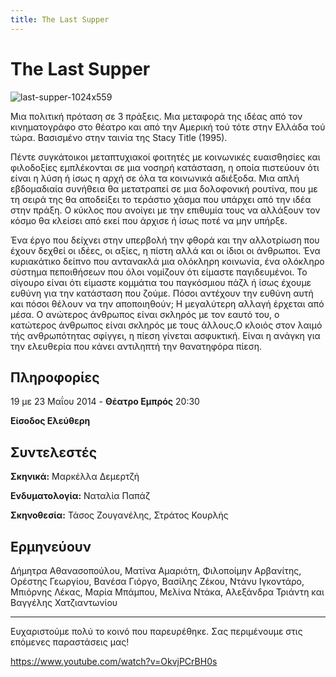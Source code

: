 ```yaml
---
title: The Last Supper
---
```


# The Last Supper

![last-supper-1024x559](https://github.com/theatrikiopa/theatrikiopa.eu/assets/16403754/a7b8481b-298c-477b-bca1-41a188c7b154)

Μια πολιτική πρόταση σε 3 πράξεις. Μια μεταφορά της ιδέας από τον κινηματογράφο στο θέατρο και από την Αμερική τού τότε στην Ελλάδα τού τώρα. Βασισμένο στην ταινία της Stacy Title (1995).

Πέντε συγκάτοικοι μεταπτυχιακοί φοιτητές με κοινωνικές ευαισθησίες και φιλοδοξίες εμπλέκονται σε μια νοσηρή κατάσταση, η οποία πιστεύουν ότι είναι η λύση ή ίσως η αρχή σε όλα τα κοινωνικά αδιέξοδα. Μια απλή εβδομαδιαία συνήθεια θα μετατραπεί σε μια δολοφονική ρουτίνα, που με τη σειρά της θα αποδείξει το τεράστιο χάσμα που υπάρχει από την ιδέα στην πράξη. Ο κύκλος που ανοίγει με την επιθυμία τους να αλλάξουν τον κόσμο θα κλείσει από εκεί που άρχισε ή ίσως ποτέ να μην υπήρξε.

Ένα έργο που δείχνει στην υπερβολή την φθορά και την αλλοτρίωση που έχουν δεχθεί οι ιδέες, οι αξίες, η πίστη αλλά και οι ίδιοι οι άνθρωποι. Ένα κυριακάτικο δείπνο που αντανακλά μια ολόκληρη κοινωνία, ένα ολόκληρο σύστημα πεποιθήσεων που όλοι νομίζουν ότι είμαστε παγιδευμένοι. Το σίγουρο είναι ότι είμαστε κομμάτια του παγκόσμιου πάζλ ή ίσως έχουμε ευθύνη για την κατάσταση που ζούμε. Πόσοι αντέχουν την ευθύνη αυτή και πόσοι θέλουν να την αποποιηθούν; Η μεγαλύτερη αλλαγή έρχεται από μέσα. Ο ανώτερος άνθρωπος είναι σκληρός με τον εαυτό του, ο κατώτερος άνθρωπος είναι σκληρός με τους άλλους.Ο κλοιός στον λαιμό τής ανθρωπότητας σφίγγει, η πίεση γίνεται ασφυκτική. Είναι η ανάγκη για την ελευθερία που κάνει αντιληπτή την θανατηφόρα πίεση.

## Πληροφορίες
19 με 23 Μαΐου 2014 - **Θέατρο Εμπρός** 20:30

**Είσοδος Ελεύθερη**

## Συντελεστές
**Σκηνικά:** Μαρκέλλα Δεμερτζή

**Ενδυματολογία:** Ναταλία Παπάζ

**Σκηνοθεσία:** Τάσος Ζουγανέλης, Στράτος Κουρλής

## Ερμηνεύουν
Δήμητρα Αθανασοπούλου, Ματίνα Αμαριότη, Φιλοποίμην Αρβανίτης, Ορέστης Γεωργίου, Βανέσα Γιόργο, Βασίλης Ζέκου, Ντάνυ Ιγκοντάρο, Μπιόρνης Λέκας, Μαρία Μπάμπου, Μελίνα Ντάκα, Αλεξάνδρα Τριάντη και Βαγγέλης Χατζιαντωνίου

***

Ευχαριστούμε πολύ το κοινό που παρευρέθηκε. Σας περιμένουμε στις επόμενες παραστάσεις μας!

https://www.youtube.com/watch?v=OkvjPCrBH0s
